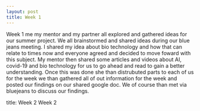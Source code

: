 ```yaml
---
layout: post
title: Week 1
---
```


Week 1 me my mentor and my partner all explored and gathered ideas for our summer project. We all brainstormed and shared ideas during our blue jeans meeting. I shared my idea about bio technology and how that can relate to times now and everyone agreed and decided to move foward with this subject. My mentor then shared some articles and videos about AI, covid-19 and bio technology for us to go ahead and read to gain a better understanding. Once this was done she than distrubuted parts to each of us for the week we than gathered all of out information for the week and posted our findings on our shared google doc. We of course than met via bluejeans to discuss our findings.


title: Week 2
Week 2
